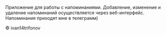 ﻿<p>Приложение для работы с напоминаниями. Добавление, изменение и удаление напоминаний осуществляется через веб-интерфейс. Напоминания приходят мне в телеграмм)</p>
<p>&copy; ivan14trifonov</p>
